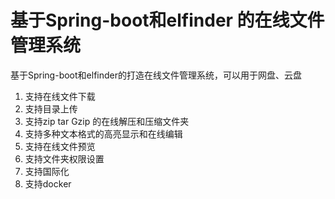 # 基于Spring-boot和elfinder 的在线文件管理系统
基于Spring-boot和elfinder的打造在线文件管理系统，可以用于网盘、云盘

1. 支持在线文件下载
1. 支持目录上传
1. 支持zip tar Gzip 的在线解压和压缩文件夹
1. 支持多种文本格式的高亮显示和在线编辑
1. 支持在线文件预览
1. 支持文件夹权限设置
1. 支持国际化
1. 支持docker
